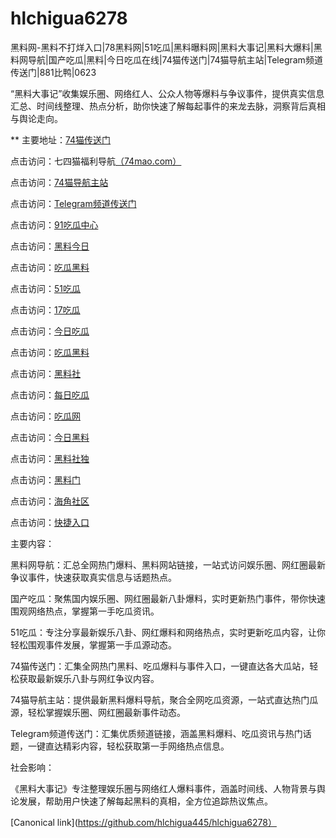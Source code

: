 # hlchigua6278
黑料网-黑料不打烊入口|78黑料网|51吃瓜|黑料曝料网|黑料大事记|黑料大爆料|黑料网导航|国产吃瓜|黑料|今日吃瓜在线|74猫传送门|74猫导航主站|Telegram频道传送门|881比鸭|0623

“黑料大事记”收集娱乐圈、网络红人、公众人物等爆料与争议事件，提供真实信息汇总、时间线整理、热点分析，助你快速了解每起事件的来龙去脉，洞察背后真相与舆论走向。

** 主要地址：<a href="https://74mao.com/">74猫传送门</a>

点击访问：七四猫福利导航<a href="https://74mao.com/">（74mao.com）</a>

点击访问：<a href="https://74mao.com/">74猫导航主站</a>

点击访问：<a href="https://74mao.com/">Telegram频道传送门</a>

点击访问：<a href="https://91chiguazhongxin.pages.dev/">91吃瓜中心</a>

点击访问：<a href="https://heiliaochiguada.pages.dev/">黑料今日</a>

点击访问：<a href="https://chiguaheiliao01.pages.dev/">吃瓜黑料</a>

点击访问：<a href="https://chiguabaoliao01.pages.dev/">51吃瓜</a>

点击访问：<a href="https://17chiguabudayang.pages.dev/">17吃瓜</a>

点击访问：<a href="https://jinrichigua01.pages.dev/">今日吃瓜</a>

点击访问：<a href="https://chiguaheiliao01.pages.dev/">吃瓜黑料</a>

点击访问：<a href="https://hl345.pages.dev/">黑料社</a>

点击访问：<a href="https://hl336.pages.dev/">每日吃瓜</a>

点击访问：<a href="https://hl332.pages.dev/">吃瓜网</a>

点击访问：<a href="https://hl328.pages.dev/">今日黑料</a>

点击访问：<a href="https://hl314.pages.dev/">黑料社独</a>

点击访问：<a href="https://hl312.pages.dev/">黑料门</a>

点击访问：<a href="https://hj-843.pages.dev/">海角社区</a>

点击访问：<a href="https://hj-846.pages.dev/">快捷入口</a>

主要内容：

黑料网导航：汇总全网热门爆料、黑料网站链接，一站式访问娱乐圈、网红圈最新争议事件，快速获取真实信息与话题热点。

国产吃瓜：聚焦国内娱乐圈、网红圈最新八卦爆料，实时更新热门事件，带你快速围观网络热点，掌握第一手吃瓜资讯。

51吃瓜：专注分享最新娱乐八卦、网红爆料和网络热点，实时更新吃瓜内容，让你轻松围观事件发展，掌握第一手瓜源动态。

74猫传送门：汇集全网热门黑料、吃瓜爆料与事件入口，一键直达各大瓜站，轻松获取最新娱乐八卦与网红争议内容。

74猫导航主站：提供最新黑料爆料导航，聚合全网吃瓜资源，一站式直达热门瓜源，轻松掌握娱乐圈、网红圈最新事件动态。

Telegram频道传送门：汇集优质频道链接，涵盖黑料爆料、吃瓜资讯与热门话题，一键直达精彩内容，轻松获取第一手网络热点信息。

社会影响：

《黑料大事记》专注整理娱乐圈与网络红人爆料事件，涵盖时间线、人物背景与舆论发展，帮助用户快速了解每起黑料的真相，全方位追踪热议焦点。

[Canonical link](https://github.com/hlchigua445/hlchigua6278）
